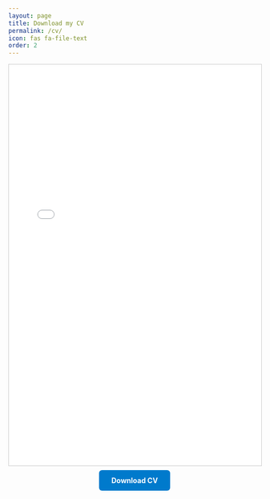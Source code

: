 ```yaml
---
layout: page
title: Download my CV
permalink: /cv/
icon: fas fa-file-text
order: 2
---
```


<div style="text-align: center; margin-bottom: 20px;">
  <!-- Embed PDF -->
  <iframe src="../assets/albert_alma_2025.pdf" width="100%" height="800px" style="border:1px solid #ccc;">
      Your browser does not support PDFs. Please download the PDF to view it: 
      <a href="../assets/albert_alma_2025.pdf">Download CV</a>.
  </iframe>
</div>

<div style="text-align: center; margin-top: 20px;">
  <!-- Download button -->
  <a href="../assets/albert_alma_2025.pdf" download class="button" style="
      background-color: #007ACC;
      color: white;
      padding: 12px 25px;
      text-decoration: none;
      border-radius: 6px;
      font-weight: bold;
  ">
      Download CV
  </a>
</div>
